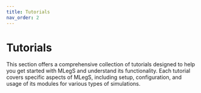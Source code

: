 ```yaml
---
title: Tutorials
nav_order: 2
---
```


# Tutorials

This section offers a comprehensive collection of tutorials designed to help you get started with MLegS and understand its functionality. Each tutorial covers specific aspects of MLegS, including setup, configuration, and usage of its modules for various types of simulations.